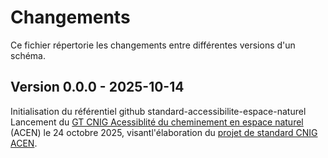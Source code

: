 # Changements

Ce fichier répertorie les changements entre différentes versions d'un schéma.

## Version 0.0.0 - 2025-10-14

Initialisation du référentiel github standard-accessibilite-espace-naturel
Lancement du [GT CNIG Acessiblité du cheminement en espace naturel](https://cnig.gouv.fr/gt-accessibilite-a18058.html#H_Accessibilite-du-cheminement-en-espace-naturel) (ACEN) le 24 octobre 2025, visantl'élaboration du [projet de standard CNIG ACEN](https://cnig.gouv.fr/ressources-accessibilite-a25335.html).
